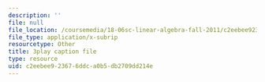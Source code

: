 ```yaml
---
description: ''
file: null
file_location: /coursemedia/18-06sc-linear-algebra-fall-2011/c2eebee923676ddca0b5db2709dd214e_S8DQZjE4V8U.srt
file_type: application/x-subrip
resourcetype: Other
title: 3play caption file
type: resource
uid: c2eebee9-2367-6ddc-a0b5-db2709dd214e
---
```

